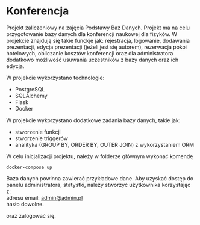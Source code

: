 # Konferencja

Projekt zaliczeniowy na zajęcia Podstawy Baz Danych. Projekt ma na celu przygotowanie bazy danych dla konferencji naukowej dla fizyków. W projekcie znajdują się takie funckje jak: rejestracja, logowanie, dodawania prezentacji, edycja prezentacji (jeżeli jest się autorem), rezerwacja pokoi hotelowych, obliczanie kosztów konferencji oraz dla administratora dodatkowo możliwość usuwania uczestników z bazy danych oraz ich edycja.

W projekcie wykorzystano technologie:
* PostgreSQL
* SQLAlchemy
* Flask
* Docker

W projekcie wykorzystano dodatkowe zadania bazy danych, takie jak:
* stworzenie funkcji
* stworzenie triggerów
* analityka (GROUP BY, ORDER BY, OUTER JOIN) z wykorzystaniem ORM

W celu inicjalizacji projektu, należy w folderze głównym wykonać komendę 

```shell
docker-compose up
```

Baza danych powinna zawierać przykładowe dane. Aby uzyskać dostęp do panelu administratora, statystki, należy stworzyć użytkownika korzystając z: <br>
adresu email: admin@admin.pl <br>
hasło dowolne.


oraz zalogować się. 
